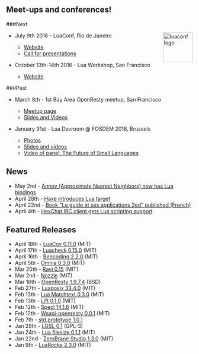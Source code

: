 ## Meet-ups and conferences!

###Next

[<img src="http://luaconf.com/pub/luaconf.png" alt="luaconf logo" width="80px" style="float: right"/>](http://luaconf.com)

* July 9th 2016 - LuaConf, Rio de Janeiro
     * [Website](http://luaconf.com)
     * [Call for presentations](http://bit.ly/1Q5pjXM)

* October 13th-14th 2016 - Lua Workshop, San Francisco
     * [Website](https://www.lua.org/wshop16.html)

###Past

* March 8th - 1st Bay Area OpenResty meetup, San Francisco
     * [Meetup page](http://www.meetup.com/Bay-Area-OpenResty-Meetup/)
     * [Slides and Videos](https://groups.google.com/d/msg/openresty-en/AoHxk8setFo/Ks0v4p-HEAAJ)

* January 31st - Lua Devroom @ FOSDEM 2016, Brussels
     * [Photos](https://goo.gl/photos/gSiwFvG9Xva8uEiJ9)
     * [Slides and videos](https://fosdem.org/2016/schedule/track/lua/)
     * [Video of panel: The Future of Small Languages](https://fosdem.org/2016/schedule/event/future_guile_lua/)


## News

* May 2nd - [Annoy (Approximate Nearest Neighbors) now has Lua bindings](https://github.com/spotify/annoy/blob/master/README_Lua.md)
* April 28th - [Haxe introduces Lua target](http://haxe.org/blog/hello-lua)
* April 22nd - [Book "Le guide et ses applications 2ed" published (French)](http://www.d-booker.fr/lua-complet/372-le-guide-de-lua-et-ses-applications.html)
* April 4th - [HexChat IRC client gets Lua scripting support](https://github.com/hexchat/hexchat/)


## Featured Releases

* April 18th - [LuaCov 0.11.0](https://github.com/keplerproject/luacov/) (MIT)
* April 17th - [Luacheck 0.15.0](https://github.com/mpeterv/luacheck) (MIT)
* April 16th - [Bencoding 2.2.0](http://bitbucket.org/wilhelmy/lua-bencode/) (MIT)
* April 5th - [Omnia 0.3.0](https://github.com/tongson/omnia/) (MIT)
* Mar 20th - [Ravi 0.15](http://ravilang.org) (MIT)
* Mar 2nd - [Nozzle](https://github.com/ignacio/nozzle) (MIT)
* Mar 16th - [OpenResty 1.9.7.4](https://openresty.org) (BSD)
* Feb 27th - [Luaposix 33.4.0](https://github.com/luaposix/luaposix/) (MIT)
* Feb 13th - [Lua Matchtext 0.3.0](https://github.com/jcgoble3/lua-matchext) (MIT)
* Feb 13th - [Lift 0.1.0](https://github.com/tbastos/lift/) (MIT)
* Feb 12th - [Specl 14.1.6](http://gvvaughan.github.io/specl/) (MIT)
* Feb 12th - [Wsapi-openresty 0.0.1](https://github.com/ignacio/wsapi-openresty) (MIT)
* Feb 7th - [std.prototype 1.0.1](https://github.com/lua-stdlib/prototype)
* Jan 28th - [LGSL 0.1](http://ladc.github.io/lgsl/) (GPL-3)
* Jan 24th - [Lua filesize 0.1.1](https://github.com/starius/lua-filesize) (MIT)
* Jan 22nd - [ZeroBrane Studio 1.3.0](https://studio.zerobrane.com/) (MIT)
* Jan 9th - [LuaRocks 2.3.0](http://luarocks.org) (MIT)

